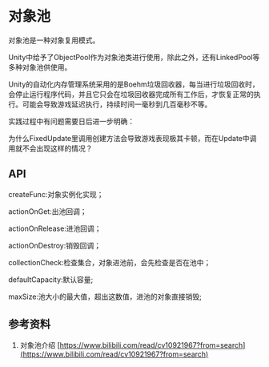 # 对象池

对象池是一种对象复用模式。

Unity中给予了ObjectPool作为对象池类进行使用，除此之外，还有LinkedPool等多种对象池供使用。

Unity的自动化内存管理系统采用的是Boehm垃圾回收器，每当进行垃圾回收时，会停止运行程序代码，并且它只会在垃圾回收器完成所有工作后，才恢复正常的执行。可能会导致游戏延迟执行，持续时间一毫秒到几百毫秒不等。

实践过程中有问题需要日后进一步明确：

为什么FixedUpdate里调用创建方法会导致游戏表现极其卡顿，而在Update中调用就不会出现这样的情况？

## API

createFunc:对象实例化实现；

actionOnGet:出池回调；

actionOnRelease:进池回调；

actionOnDestroy:销毁回调；

collectionCheck:检查集合，对象进池前，会先检查是否在池中；

defaultCapacity:默认容量;

maxSize:池大小的最大值，超出这数值，进池的对象直接销毁;&#x20;

## 参考资料

1. 对象池介绍 [https://www.bilibili.com/read/cv10921967?from=search](https://www.bilibili.com/read/cv10921967?from=search)
